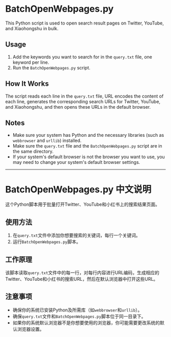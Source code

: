 # BatchOpenWebpages.py

This Python script is used to open search result pages on Twitter, YouTube, and Xiaohongshu in bulk.

## Usage

1. Add the keywords you want to search for in the `query.txt` file, one keyword per line.
2. Run the `BatchOpenWebpages.py` script.

## How It Works

The script reads each line in the `query.txt` file, URL encodes the content of each line, generates the corresponding search URLs for Twitter, YouTube, and Xiaohongshu, and then opens these URLs in the default browser.

## Notes

- Make sure your system has Python and the necessary libraries (such as `webbrowser` and `urllib`) installed.
- Make sure the `query.txt` file and the `BatchOpenWebpages.py` script are in the same directory.
- If your system's default browser is not the browser you want to use, you may need to change your system's default browser settings.

---

# BatchOpenWebpages.py 中文说明

这个Python脚本用于批量打开Twitter、YouTube和小红书上的搜索结果页面。

## 使用方法

1. 在`query.txt`文件中添加你想要搜索的关键词，每行一个关键词。
2. 运行`BatchOpenWebpages.py`脚本。

## 工作原理

该脚本读取`query.txt`文件中的每一行，对每行内容进行URL编码，生成相应的Twitter、YouTube和小红书的搜索URL，然后在默认浏览器中打开这些URL。

## 注意事项

- 确保你的系统已安装Python及所需库（如`webbrowser`和`urllib`）。
- 确保`query.txt`文件和`BatchOpenWebpages.py`脚本位于同一目录下。
- 如果你的系统默认浏览器不是你想要使用的浏览器，你可能需要更改系统的默认浏览器设置。